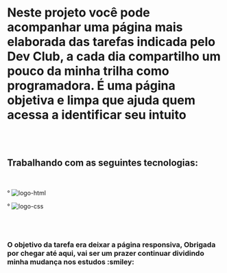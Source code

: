 <h1>Neste projeto você pode acompanhar uma página mais elaborada das tarefas indicada pelo Dev Club, a cada dia compartilho um pouco da minha trilha como programadora. É uma página objetiva e limpa que ajuda quem acessa a identificar seu intuito</h1>
<br>
<br>

<h2>Trabalhando com as seguintes tecnologias:</h2>
<br>

°   <img src= "https://img.shields.io/badge/HTML5-E34F26?style=for-the-badge&logo=html5&logoColor=white" alt="logo-html">

°   <img src="https://img.shields.io/badge/CSS3-1572B6?style=for-the-badge&logo=css3&logoColor=white" alt="logo-css">

<br> 
<br>
<h3>O objetivo da tarefa era deixar a página responsiva, Obrigada por chegar até aqui, vai ser um prazer continuar dividindo minha mudança nos estudos :smiley:</h3>
